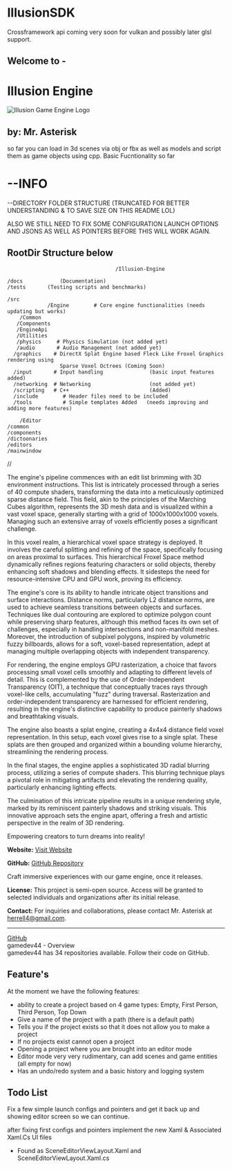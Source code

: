# IllusionSDK
 Crossframework api coming very soon for vulkan and possibly later glsl support.
 
 ## Welcome to -  
# Illusion Engine
![Illusion Game Engine Logo](https://github.com/gamedev44/IE/blob/main/illusionlogo.png?raw=true)

## by: Mr. Asterisk
  so far you can load in 3d scenes via obj or fbx 
  as well as models 
  and script them as game objects using cpp.
  Basic Fucntionality so far
  

# --INFO

--DIRECTORY FOLDER STRUCTURE (TRUNCATED FOR BETTER UNDERSTANDING & TO SAVE SIZE ON THIS README LOL)

ALSO WE STILL NEED TO FIX SOME CONFIGURATION LAUNCH OPTIONS AND JSONS AS WELL AS POINTERS BEFORE THIS WILL WORK AGAIN.


## RootDir Structure below

                                       /Illusion-Engine

    /docs            (Documentation)
    /tests       (Testing scripts and benchmarks)
    
    /src
                 /Engine        # Core engine functionalities (needs updating but works)
        /Common
       /Components
       /EngineApi
       /Utilities
       /physics     # Physics Simulation (not added yet)
       /audio       # Audio Management (not added yet)
      /graphics    # DirectX Splat Engine based Fleck Like Froxel Graphics rendering using 
	                 Sparse Voxel Octrees (Coming Soon)
      /input       # Input handling               (basic input features added)
      /networking  # Networking                   (not added yet)
      /scripting   # C++                          (Added)
      /include        # Header files need to be included
      /tools          # Simple templates Added   (needs improving and adding more features)
      
        /Editor
    /common
    /components
    /dictoonaries
    /editors
    /mainwindow
  

  //



  
    


The engine's pipeline commences with an edit list brimming with 3D environment instructions. This list is intricately processed through a series of 40 compute shaders, transforming the data into a meticulously optimized sparse distance field. This field, akin to the principles of the Marching Cubes algorithm, represents the 3D mesh data and is visualized within a vast voxel space, generally starting with a grid of 1000x1000x1000 voxels. Managing such an extensive array of voxels efficiently poses a significant challenge.

In this voxel realm, a hierarchical voxel space strategy is deployed. It involves the careful splitting and refining of the space, specifically focusing on areas proximal to surfaces. This hierarchical Froxel Space method dynamically refines regions featuring characters or solid objects, thereby enhancing soft shadows and blending effects. It sidesteps the need for resource-intensive CPU and GPU work, proving its efficiency.

The engine's core is its ability to handle intricate object transitions and surface interactions. Distance norms, particularly L2 distance norms, are used to achieve seamless transitions between objects and surfaces. Techniques like dual contouring are explored to optimize polygon count while preserving sharp features, although this method faces its own set of challenges, especially in handling intersections and non-manifold meshes. Moreover, the introduction of subpixel polygons, inspired by volumetric fuzzy billboards, allows for a soft, voxel-based representation, adept at managing multiple overlapping objects with independent transparency.

For rendering, the engine employs GPU rasterization, a choice that favors processing small voxel cells smoothly and adapting to different levels of detail. This is complemented by the use of Order-Independent Transparency (OIT), a technique that conceptually traces rays through voxel-like cells, accumulating "fuzz" during traversal. Rasterization and order-independent transparency are harnessed for efficient rendering, resulting in the engine's distinctive capability to produce painterly shadows and breathtaking visuals.

The engine also boasts a splat engine, creating a 4x4x4 distance field voxel representation. In this setup, each voxel gives rise to a single splat. These splats are then grouped and organized within a bounding volume hierarchy, streamlining the rendering process.

In the final stages, the engine applies a sophisticated 3D radial blurring process, utilizing a series of compute shaders. This blurring technique plays a pivotal role in mitigating artifacts and elevating the rendering quality, particularly enhancing lighting effects.

The culmination of this intricate pipeline results in a unique rendering style, marked by its reminiscent painterly shadows and striking visuals. This innovative approach sets the engine apart, offering a fresh and artistic perspective in the realm of 3D rendering.

Empowering creators to turn dreams into reality!

**Website:** [Visit Website](https://pgd-developments.w3spaces.com/index1.html#)

**GitHub:** [GitHub Repository](https://github.com/gamedev44/illusionEngine)


Craft immersive experiences with our game engine, once it releases.

**License:** This project is semi-open source. Access will be granted to selected individuals and organizations after its initial release.

**Contact:** For inquiries and collaborations, please contact Mr. Asterisk at [herrell4@gmail.com](mailto:herrell4@gmail.com).

---
[GitHub](https://github.com/gamedev44)  
gamedev44 - Overview  
gamedev44 has 34 repositories available. Follow their code on GitHub.

## Feature's
At the moment we have the following features:
-  ability to create a project based on 4 game types: Empty, First Person, Third Person, Top Down
-  Give a name of the project with a path (there is a default path)
-  Tells you if the project exists so that it does not allow you to make a project
-  If no projects exist cannot open a project
-  Opening a project where you are brought into an editor mode
-  Editor mode very very rudimentary, can add scenes and game entities (all empty for now)
-  Has an undo/redo system and a basic history and logging system



## Todo List

Fix a few simple launch configs and pointers and get it back up and showing editor screen so we can continue.

after fixing first configs and pointers implement the new Xaml & Associated Xaml.Cs UI files
 - Found as SceneEditorViewLayout.Xaml and SceneEditorViewLayout.Xaml.cs
 

